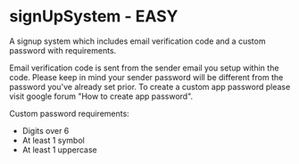 # signUpSystem - EASY
A signup system which includes email verification code and a custom password with requirements.

Email verification code is sent from the sender email you setup within the code. 
Please keep in mind your sender password will be different from the password you've already set prior. To create a custom app password please visit google forum "How to create app password".

Custom password requirements:
- Digits over 6
- At least 1 symbol
- At least 1 uppercase
